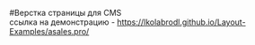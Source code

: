 #Верстка страницы для CMS
<br>
ссылка на демонстрацию - https://lkolabrodl.github.io/Layout-Examples/asales.pro/
